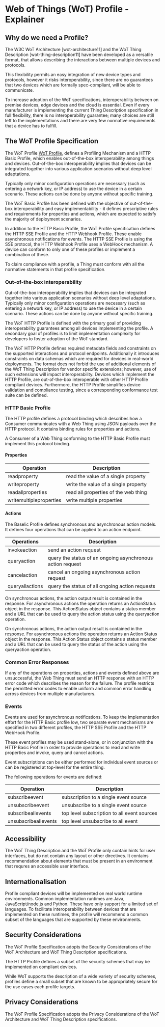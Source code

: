 # Web of Things (WoT) Profile - Explainer

## Why do we need a Profile? 

The W3C WoT Architecture [wot-architecture11] and the WoT Thing Description [wot-thing-description11] have been developed as a versatile format, that allows describing the interactions between multiple devices and protocols.

This flexibility permits an easy integration of new device types and protocols, however it risks interoperability, since there are no guarantees that two devices which are formally spec-compliant, will be able to communicate.

To increase adoption of the WoT specifications, interoperability between on premise devices, edge devices and the cloud is essential. Even if every manufacturer is implementing the current Thing Description specification in full flexibility, there is no interoperability guarantee; many choices are still left to the implementations and there are very few normative requirements that a device has to fulfill.

## The WoT Profile Specification

The WoT Profile 
<a href="https://w3c.github.io/wot-profile/">WoT Profile</a>, 
defines a Profiling Mechanism and a HTTP Basic Profile,
which enables out-of-the-box interoperability among things and devices.
Out-of-the-box interoperability implies that devices can be integrated together
into various application scenarios without deep level adaptations.

Typically only minor configuration operations are necessary
(such as entering a network key, or IP address) to use the device in a certain scenario.
These actions can be done by anyone without specific training.

The WoT Basic Profile has been defined with the objective of out-of-the-box interoperability and easy implementability - it defines prescriptive rules and requirements for properties and actions, which are expected to satisfy the majority of deployment scenarios.

In addition to the HTTP Basic Profile, the WoT Profile specification defines the HTTP SSE Profile 
and the HTTP Webhook Profile. These enable asynchronous notifications for events.
The HTTP SSE Profile is using the SSE protocol, the HTTP Webhook Profile 
uses a WebHook mechanism. A device can conform to only one of these profiles or implement a combination of these. 

To claim compliance with a profile, a Thing must conform with all the normative statements in that profile specification.

### Out-of-the-box interoperability

Out-of-the-box interoperability implies that devices can be integrated together into various application scenarios without deep level adaptations. Typically only minor configuration operations are necessary (such as entering a network key, or IP address) to use the device in a certain scenario. These actions can be done by anyone without specific training.

The WoT HTTP Profile is defined with the primary goal of providing interoperability guarantees among all devices implementing the profile. A secondary goal of profiles is to limit implementation complexity for developers to foster adoption of the WoT standard.

 The WoT HTTP Profile defines required metadata fields and constraints on the supported interactions and protocol endpoints. Additionally it introduces constraints on data schemas which are required for devices in real-world deployments.
The format does not forbid the use of additional elements of the WoT Thing Description for vendor specific extensions; however, use of such extensions will impact interoperability.
Devices which implement the HTTP Profile, are out-of-the-box interoperable with other HTTP Profile compliant devices.
Furthermore, the HTTP Profile simplifies device validation and compliance testing, since a corresponding conformance test suite can be defined.

### HTTP Basic Profile
The HTTP profile defines a protocol binding which describes how a Consumer communicates with a Web Thing using JSON payloads over the HTTP protocol. It contains binding rules for properties and actions.

A Consumer of  a Web Thing conforming to the HTTP Basic Profile must implement this protocol binding.

#### Properties

|   Operation  | Description                        |
| ------------- | --------------------- |
| readproperty |  read the value of a single property |
| writeproperty | write the value of a single property |
| readallproperties  | read all properties of the web thing |
|  writemultipleproperties | write multiple properties |

#### Actions

 The Baselic Profile defines synchronous and asynchronous action models. 
 It defines four operations that can be applied to an action endpoint.

|   Operations    | Description                     |
| --------------- | --------------------- |
| invokeaction    | send an action request |
| queryaction     | query the status of an ongoing asynchronous action request |
| cancelaction    | cancel an ongoing asynchronous action request |
| queryallactions | query the status of all ongoing action requests |

On synchronous actions, the action output result is contained in the response.
For asynchronous actions the operation returns an ActionStatus object in the response.
This ActionStatus object contains a status member and a URL that can be used to query the action status using the queryaction operation.

On synchronous actions, the action output result is contained in the response. For asynchronous actions the operation returns an Action Status object in the response. This Action Status object contains a status member and a URL that can be used to query the status of the action using the queryaction operation.

### Common Error Responses
If any of the operations on properties, actions and events defined above are unsuccessful, the Web Thing must send an HTTP response with an HTTP error code which describes the reason for the failure. The profile restricts the permitted error codes to enable uniform and common error handling across devices from multiple manufacturers.

### Events

Events are used for asynchronous notifications. To keep the implementation effort for the HTTP Basic profile low, two separate event mechanisms are specified in two different profiles, the HTTP SSE Profile and the HTTP WebHook Profile.

These event profiles may be used stand-alone, or in conjunction with the HTTP Basic Profile 
in order to provide operations to read and write properties and invoke, query and cancel actions.

Event subscriptions can be either performed for individual event sources or can be registered at top-level for the entire thing.

The following operations for events are defined:

|   Operation  | Description                        |
| ------------- | --------------------- |
|subscribeevent  | 	subscription to a single event source |
|unsubscribeevent |	unsubscribe to a single event source |
|subscribeallevents	 | top level subscription to all event sources |
|unsubscribeallevents |	top level unsubscribe to all event |sources |

## Accessibility

The WoT Thing Description and the WoT Profile only contain hints for user interfaces, but do not contain any layout or other directives.
It contains recommendation about elements that must be present in an environment that requres an accessible user interface.

## Internationalisation

Profile compliant devices will be implemented on real world runtime environments. Common implementation runtimes are Java, JavaScript/node.js and Python. 
These have only support for a limited set of languages. To facilitate interoperability between devices that are implemented on these runtimes, the profile will recommend a common subset of the languages that are supported by these environments.  

## Security Considerations

The WoT Profile Specification adopts the Security Considerations of the WoT Architecture and WoT Thing Description specifications.  

The HTTP Profile defines a subset of the security schemes that may be implemented on compliant devices.

While WoT supports the description of a wide variety of security schemes, profiles define a small subset that are known to be appropriately secure for the use cases each profile targets.

## Privacy Considerations

The WoT Profile Specification adopts the Privacy Considerations of the WoT Architecture and WoT Thing Description specifications.  
